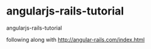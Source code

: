 # angularjs-rails-tutorial
angularjs-rails-tutorial

following along with http://angular-rails.com/index.html
